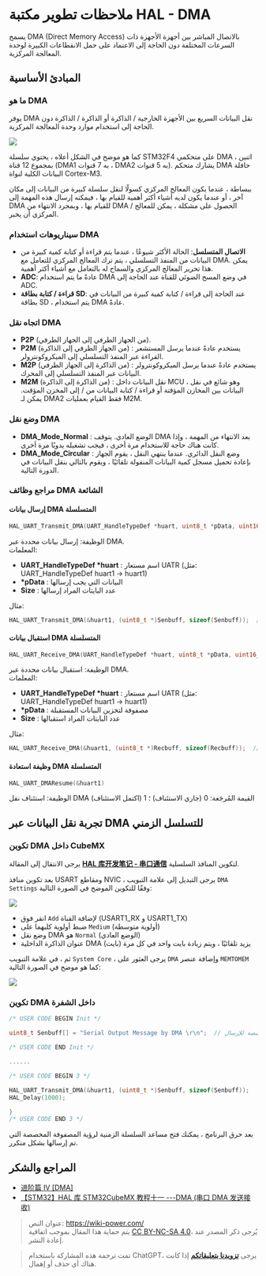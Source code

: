 # ملاحظات تطوير مكتبة HAL - DMA

يسمح DMA (Direct Memory Access) بالاتصال المباشر بين أجهزة الأجهزة ذات السرعات المختلفة دون الحاجة إلى الاعتماد على حمل الانقطاعات الكبيرة لوحدة المعالجة المركزية.

## المبادئ الأساسية

### ما هو DMA

يوفر DMA نقل البيانات السريع بين الأجهزة الخارجية / الذاكرة أو الذاكرة / الذاكرة دون الحاجة إلى استخدام موارد وحدة المعالجة المركزية.

![](https://wiki-media-1253965369.cos.ap-guangzhou.myqcloud.com/img/20210404153423.png)

كما هو موضح في الشكل أعلاه ، يحتوي سلسلة STM32F4 على متحكمي DMA اثنين ، بمجموع 12 قناة (DMA1 به 7 قنوات ، DMA2 به 5 قنوات). يشارك متحكم DMA حافلة البيانات الكلية لنواة Cortex-M3.

ببساطة ، عندما يكون المعالج المركزي كسولًا لنقل سلسلة كبيرة من البيانات إلى مكان آخر ، أو عندما يكون لديه أشياء أكثر أهمية للقيام بها ، فيمكنه إرسال هذه المهمة إلى DMA للقيام بها ، وبمجرد الانتهاء من DMA / الحصول على مشكلة ، يمكن للمعالج المركزي أن يخبر.

### سيناريوهات استخدام DMA

- **الاتصال المتسلسل**: الحالة الأكثر شيوعًا ، عندما يتم قراءة أو كتابة كمية كبيرة من البيانات من المنفذ التسلسلي ، يتم ترك المعالج المركزي للتعامل مع DMA. يمكن هذا تحرير المعالج المركزي والسماح له بالتعامل مع أشياء أكثر أهمية.
- **ADC**: عادةً ما يتم استخدام DMA في وضع المسح الضوئي للقناة عند الحاجة إلى ADC.
- **قراءة / كتابة بطاقة SD**: عند الحاجة إلى قراءة / كتابة كمية كبيرة من البيانات في بطاقة SD ، يتم استخدام DMA عادةً.

### اتجاه نقل DMA

- **P2P** (من الجهاز الطرفي إلى الجهاز الطرفي).
- **P2M** (من الجهاز الطرفي إلى الذاكرة) : يستخدم عادةً عندما يرسل المستشعر القراءة عبر المنفذ التسلسلي إلى الميكروكونترولر.
- **M2P** (من الذاكرة إلى الجهاز الطرفي) : يستخدم عادةً عندما يرسل الميكروكونترولر البيانات عبر المنفذ التسلسلي إلى المحرك.
- **M2M** (من الذاكرة إلى الذاكرة) : نقل البيانات داخل MCU ، وهو شائع في نقل البيانات بين المخازن المؤقتة أو قراءة / كتابة البيانات من / إلى المخزن المؤقت. يمكن لـ DMA2 فقط القيام بعمليات M2M.

### وضع نقل DMA

- **DMA_Mode_Normal** : الوضع العادي. يتوقف DMA بعد الانتهاء من المهمة ، وإذا كانت هناك حاجة للاستخدام مرة أخرى ، فيجب تشغيله يدويًا مرة أخرى.
- **DMA_Mode_Circular** : وضع النقل الدائري. عندما ينتهي النقل ، يقوم الجهاز بإعادة تحميل مسجل كمية البيانات المنقولة تلقائيًا ، ويقوم بالتالي بنقل البيانات في الدورة التالية.

### مراجع وظائف DMA الشائعة

#### إرسال بيانات DMA المتسلسلة

```c
HAL_UART_Transmit_DMA(UART_HandleTypeDef *huart, uint8_t *pData, uint16_t Size)
```

الوظيفة: إرسال بيانات محددة عبر DMA.  
المعلمات:

- **UART_HandleTypeDef \*huart** : اسم مستعار UATR (مثل: UART_HandleTypeDef huart1 -> huart1)
- **\*pData** : البيانات التي يجب إرسالها
- **Size** : عدد البايتات المراد إرسالها

مثال:

```c
HAL_UART_Transmit_DMA(&huart1, (uint8_t *)Senbuff, sizeof(Senbuff));  // إرسال مصفوفة Senbuff عبر المنفذ التسلسلي
```

#### استقبال بيانات DMA المتسلسلة

```c
HAL_UART_Receive_DMA(UART_HandleTypeDef *huart, uint8_t *pData, uint16_t Size)
```

الوظيفة: استقبال بيانات محددة عبر DMA.  
المعلمات:

- **UART_HandleTypeDef \*huart** : اسم مستعار UATR (مثل: UART_HandleTypeDef huart1 -> huart1)
- **\*pData** : مصفوفة لتخزين البيانات المستقبلة
- **Size** : عدد البايتات المراد استقبالها

مثال:

```c
HAL_UART_Receive_DMA(&huart1, (uint8_t *)Recbuff, sizeof(Recbuff));  // استقبال المنفذ التسلسلي وتخزينه في مصفوفة Recbuff
```

#### وظيفة استعادة DMA المتسلسلة

```c
HAL_UART_DMAResume(&huart1)
```

الوظيفة: استئناف نقل DMA
القيمة المُرجَعة: 0 (جاري الاستئناف) ؛ 1 (اكتمل الاستئناف)

## تجربة نقل البيانات عبر DMA للتسلسل الزمني

### تكوين DMA داخل CubeMX

يرجى الانتقال إلى المقالة [**HAL 库开发笔记 - 串口通信**](https://wiki-power.com/ar/HAL%E5%BA%93%E5%BC%80%E5%8F%91%E7%AC%94%E8%AE%B0-%E4%B8%B2%E5%8F%A3%E9%80%9A%E4%BF%A1) لتكوين المنافذ السلسلية.

بعد تكوين منافذ USART ومقاطع NVIC ، يرجى التبديل إلى علامة التبويب `DMA Settings` وفقًا للتكوين الموضح في الصورة التالية:

![](https://wiki-media-1253965369.cos.ap-guangzhou.myqcloud.com/img/20210404165541.png)

- انقر فوق `Add` لإضافة القناة (USART1_RX و USART1_TX)
- ضبط أولوية كليهما على `Medium` (أولوية متوسطة)
- وضع نقل DMA هو `Normal` (الوضع العادي)
- عنوان الذاكرة الداخلية DMA يزيد تلقائيًا ، ويتم زيادة بايت واحد في كل مرة (بايت)

ثم ، في علامة التبويب `System Core` ، يرجى العثور على `DMA` وإضافة عنصر `MEMTOMEM` كما هو موضح في الصورة التالية:

![](https://wiki-media-1253965369.cos.ap-guangzhou.myqcloud.com/img/20210404170002.png)

### تكوين DMA داخل الشفرة

```c title="main.c"
/* USER CODE BEGIN Init */

uint8_t Senbuff[] = "Serial Output Message by DMA \r\n";  // رسالة مخصصة للإرسال

/* USER CODE END Init */

......

/* USER CODE BEGIN 3 */

HAL_UART_Transmit_DMA(&huart1, (uint8_t *)Senbuff, sizeof(Senbuff));
HAL_Delay(1000);

}
/* USER CODE END 3 */
```

بعد حرق البرنامج ، يمكنك فتح مساعد السلسلة الزمنية لرؤية المصفوفة المخصصة التي تم إرسالها بشكل متكرر.

## المراجع والشكر

- [进阶篇 IV [DMA]](https://alchemicronin.github.io/posts/90d72de/#4-0-%E7%BB%83%E4%B9%A0%E9%A1%B9%E7%9B%AE)
- [【STM32】HAL 库 STM32CubeMX 教程十一 ---DMA (串口 DMA 发送接收)](https://blog.csdn.net/as480133937/article/details/104827639)

> عنوان النص: <https://wiki-power.com/>  
> يتم حماية هذا المقال بموجب اتفاقية [CC BY-NC-SA 4.0](https://creativecommons.org/licenses/by/4.0/deed.zh)، يُرجى ذكر المصدر عند إعادة النشر.

> تمت ترجمة هذه المشاركة باستخدام ChatGPT، يرجى [**تزويدنا بتعليقاتكم**](https://github.com/linyuxuanlin/Wiki_MkDocs/issues/new) إذا كانت هناك أي حذف أو إهمال.
